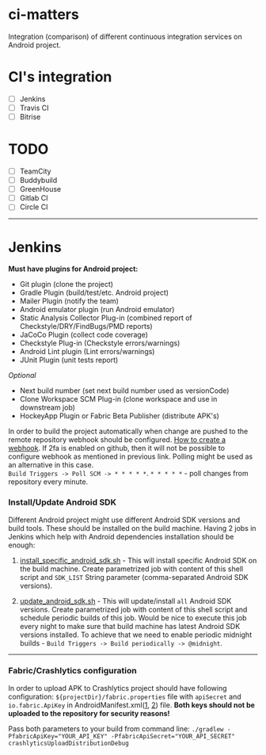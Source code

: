 # ci-matters
Integration (comparison) of different continuous integration services on Android project.

# CI's integration

- [ ] Jenkins
- [ ] Travis CI
- [ ] Bitrise

# TODO

- [ ] TeamCity
- [ ] Buddybuild
- [ ] GreenHouse
- [ ] Gitlab CI
- [ ] Circle CI

---

# Jenkins

**Must have plugins for Android project:**

* Git plugin (clone the project)
* Gradle Plugin (build/test/etc. Android project)
* Mailer Plugin (notify the team)
* Android emulator plugin (run Android emulator)
* Static Analysis Collector Plug-in (combined report of Checkstyle/DRY/FindBugs/PMD reports) 
* JaCoCo Plugin (collect code coverage)
* Checkstyle Plug-in (Checkstyle errors/warnings)
* Android Lint plugin (Lint errors/warnings)
* JUnit Plugin (unit tests report)

*Optional*

* Next build number (set next build number used as versionCode)
* Clone Workspace SCM Plug-in (clone workspace and use in downstream job)
* HockeyApp Plugin or Fabric Beta Publisher (distribute APK's)
 
In order to build the project automatically when change are pushed to the remote repository webhook should be configured. 
[How to create a webhook](https://wiki.jenkins-ci.org/display/JENKINS/GitHub+Plugin#GitHubPlugin-AutomaticMode%28Jenkinsmanageshooksforjobsbyitself%29).
If 2fa is enabled on github, then it will not be possible to configure webhook as mentioned in previous link.
Polling might be used as an alternative in this case.  
`Build Triggers -> Poll SCM -> * * * * *`. `* * * * *` - poll changes from repository every minute.
 
### Install/Update Android SDK

Different Android project might use different Android SDK versions and build tools.
These should be installed on the build machine. 
Having 2 jobs in Jenkins which help with Android dependencies installation should be enough:

1. [install_specific_android_sdk.sh](https://github.com/vgaidarji/ci-matters/tree/master/jenkins/install_specific_android_sdk.sh) - This will install specific Android SDK on the build machine. 
   Create parametrized job with content of this shell script and `SDK_LIST` String parameter (comma-separated Android SDK versions).

2. [update_android_sdk.sh](https://github.com/vgaidarji/ci-matters/tree/master/jenkins/update_android_sdk.sh) - This will update/install `all` Android SDK versions.
   Create parametrized job with content of this shell script and schedule periodic builds of this job. 
   Would be nice to execute this job every night to make sure that build machine has latest Android SDK versions installed.
   To achieve that we need to enable periodic midnight builds - `Build Triggers -> Build periodically -> @midnight`.

---

### Fabric/Crashlytics configuration

In order to upload APK to Crashlytics project should have following configuration:
`${projectDir}/fabric.properties` file with `apiSecret` and `io.fabric.ApiKey` in AndroidManifest.xml([1](https://github.com/vgaidarji/ci-matters/blob/master/app/src/main/AndroidManifest.xml#L17), 
[2](https://github.com/vgaidarji/ci-matters/blob/master/app/build.gradle#L59)) file.
**Both keys should not be uploaded to the repository for security reasons!**

Pass both parameters to your build from command line: `./gradlew -PfabricApiKey="YOUR_API_KEY" -PfabricApiSecret="YOUR_API_SECRET" crashlyticsUploadDistributionDebug` 

